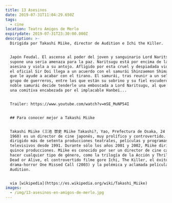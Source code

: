 ```yaml
---
title: 13 Asesinos
date: 2019-07-31T11:04:29.650Z
tags:
  - cine
location: Teatro Amigos de Merlo
expirydate: 2019-07-31T23:30:00.000Z
description: >-
  Dirigida por Takashi Miike, director de Audition e Ichi the Killer.


  Japón Feudal. El ascenso al poder del joven y sanguinario Lord Naritsugu
  supone una seria amenaza para la paz. Naritsugu está por encima de la ley y
  asesina y viola a su antojo. Afligido por esta cruel y despiadada violencia,
  el oficial Sir Doi llega a un acuerdo con el samurái Shinzaemon Shimada para
  que le ayude a acabar con el tirano. El samurái, tras reunir a un selecto
  grupo de guerreros, entre los que están su sobrino y su fiel escudero, el
  noble samurái decide tenderle una emboscada a Lord Naritsugu, al que escolta
  una comitiva encabezada por el implacable Hanbei...


  Trailer: https://www.youtube.com/watch?v=mSE_MuNP54I


  ## Para conocer mejor a Takashi Miike


  Takashi Miike (三池 崇史 Miike Takashi?, Yao, Prefectura de Osaka, 24 de agosto de
  1960) es un director de cine japonés, muy prolífico y controvertido. Ha
  dirigido más de setenta producciones teatrales, películas y programas
  televisivos desde 1991. Durante sólo los años 2001 y 2002, Miike dirigió
  quince producciones. Miike es conocido por ser un director de cine capaz de
  hacer cualquier tipo de género, como la trilogía de la Acción y Thriller de
  Dead or Alive, el controvertido filme gore Ichi, The Killer, el éxitoso
  drama-horror One Missed Call (2003) y la polémica y aclamada película de culto
  Audition. 


  via [wikipedia](https://es.wikipedia.org/wiki/Takashi_Miike)
images:
  - /img/13-asesinos-en-amigos-de-merlo.jpg
---
```


